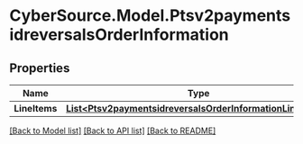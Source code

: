 # CyberSource.Model.Ptsv2paymentsidreversalsOrderInformation
## Properties

Name | Type | Description | Notes
------------ | ------------- | ------------- | -------------
**LineItems** | [**List&lt;Ptsv2paymentsidreversalsOrderInformationLineItems&gt;**](Ptsv2paymentsidreversalsOrderInformationLineItems.md) |  | [optional] 

[[Back to Model list]](../README.md#documentation-for-models) [[Back to API list]](../README.md#documentation-for-api-endpoints) [[Back to README]](../README.md)

